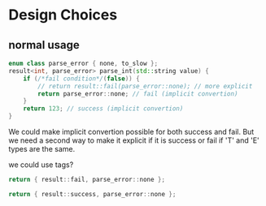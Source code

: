 # Design Choices

## normal usage
```c++
enum class parse_error { none, to_slow };
result<int, parse_error> parse_int(std::string value) {
    if (/*fail condition*/(false)) {
        // return result::fail(parse_error::none); // more explicit
        return parse_error::none; // fail (implicit convertion)
    }
    return 123; // success (implicit convertion)
}
```
We could make implicit convertion possible for both success and fail.
But we need a second way to make it explicit if it is success
or fail if 'T' and 'E' types are the same.

we could use tags?
```c++
return { result::fail, parse_error::none };

return { result::success, parse_error::none };
```
